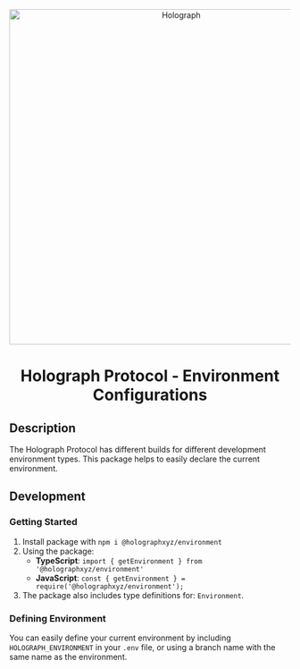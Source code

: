 <div align="center">
  <a href="https://holograph.xyz"><img alt="Holograph" src="https://user-images.githubusercontent.com/21043504/188220186-9c7f55e0-143a-41b4-a6b8-90e8bd54bfd9.png" width=600></a>
  <br />
  <h1>Holograph Protocol - Environment Configurations</h1>
</div>
<p align="center">
</p>

## Description

The Holograph Protocol has different builds for different development environment types.
This package helps to easily declare the current environment.

## Development

### Getting Started

1. Install package with `npm i @holographxyz/environment`
1. Using the package:
   - **TypeScript**: `import { getEnvironment } from '@holographxyz/environment'`
   - **JavaScript**: `const { getEnvironment } = require('@holographxyz/environment');`
1. The package also includes type definitions for: `Environment`.

### Defining Environment

You can easily define your current environment by including `HOLOGRAPH_ENVIRONMENT` in your `.env` file, or using a branch name with the same name as the environment.
